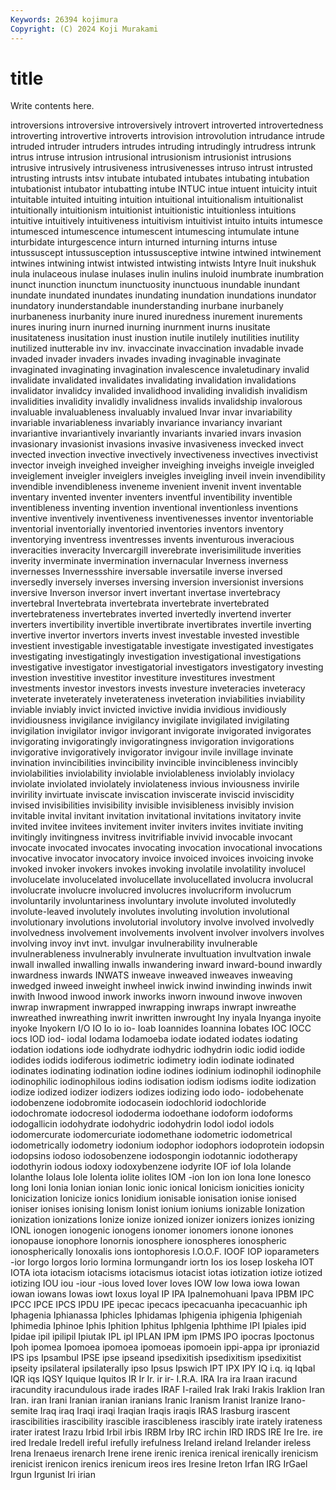 ```yaml
---
Keywords: 26394 kojimura
Copyright: (C) 2024 Koji Murakami
---
```


# title

Write contents here.



 introversions introversive introversively introvert introverted
introvertedness introverting introvertive introverts introvision introvolution intrudance intrude intruded intruder
intruders intrudes intruding intrudingly intrudress intrunk intrus intruse intrusion intrusional
intrusionism intrusionist intrusions intrusive intrusively intrusiveness intrusivenesses intruso intrust intrusted
intrusting intrusts intsv intubate intubated intubates intubating intubation intubationist intubator
intubatting intube INTUC intue intuent intuicity intuit intuitable intuited intuiting
intuition intuitional intuitionalism intuitionalist intuitionally intuitionism intuitionist intuitionistic intuitionless intuitions
intuitive intuitively intuitiveness intuitivism intuitivist intuito intuits intumesce intumesced intumescence
intumescent intumescing intumulate intune inturbidate inturgescence inturn inturned inturning inturns
intuse intussuscept intussusception intussusceptive intwine intwined intwinement intwines intwining intwist
intwisted intwisting intwists Intyre Inuit inukshuk inula inulaceous inulase inulases
inulin inulins inuloid inumbrate inumbration inunct inunction inunctum inunctuosity inunctuous
inundable inundant inundate inundated inundates inundating inundation inundations inundator inundatory
inunderstandable inunderstanding inurbane inurbanely inurbaneness inurbanity inure inured inuredness inurement
inurements inures inuring inurn inurned inurning inurnment inurns inusitate inusitateness
inusitation inust inustion inutile inutilely inutilities inutility inutilized inutterable inv
inv. invaccinate invaccination invadable invade invaded invader invaders invades invading
invaginable invaginate invaginated invaginating invagination invalescence invaletudinary invalid invalidate invalidated
invalidates invalidating invalidation invalidations invalidator invalidcy invalided invalidhood invaliding invalidish
invalidism invalidities invalidity invalidly invalidness invalids invalidship invalorous invaluable invaluableness
invaluably invalued Invar invar invariability invariable invariableness invariably invariance invariancy
invariant invariantive invariantively invariantly invariants invaried invars invasion invasionary invasionist
invasions invasive invasiveness invecked invect invected invection invective invectively invectiveness
invectives invectivist invector inveigh inveighed inveigher inveighing inveighs inveigle inveigled
inveiglement inveigler inveiglers inveigles inveigling inveil invein invendibility invendible invendibleness
inveneme invenient invenit invent inventable inventary invented inventer inventers inventful
inventibility inventible inventibleness inventing invention inventional inventionless inventions inventive inventively
inventiveness inventivenesses inventor inventoriable inventorial inventorially inventoried inventories inventors inventory
inventorying inventress inventresses invents inventurous inveracious inveracities inveracity Invercargill inverebrate
inverisimilitude inverities inverity inverminate invermination invernacular Inverness inverness invernesses Invernessshire
inversable inversatile inverse inversed inversedly inversely inverses inversing inversion inversionist
inversions inversive Inverson inversor invert invertant invertase invertebracy invertebral Invertebrata
invertebrata invertebrate invertebrated invertebrateness invertebrates inverted invertedly invertend inverter inverters
invertibility invertible invertibrate invertibrates invertile inverting invertive invertor invertors inverts
invest investable invested investible investient investigable investigatable investigate investigated investigates
investigating investigatingly investigation investigational investigations investigative investigator investigatorial investigators investigatory
investing investion investitive investitor investiture investitures investment investments investor investors
invests investure inveteracies inveteracy inveterate inveterately inveterateness inveteration inviabilities inviability
inviable inviably invict invicted invictive invidia invidious invidiously invidiousness invigilance
invigilancy invigilate invigilated invigilating invigilation invigilator invigor invigorant invigorate invigorated
invigorates invigorating invigoratingly invigoratingness invigoration invigorations invigorative invigoratively invigorator invigour
invile invillage invinate invination invincibilities invincibility invincible invincibleness invincibly inviolabilities
inviolability inviolable inviolableness inviolably inviolacy inviolate inviolated inviolately inviolateness invious
inviousness invirile invirility invirtuate inviscate inviscation inviscerate inviscid inviscidity invised
invisibilities invisibility invisible invisibleness invisibly invision invitable invital invitant invitation
invitational invitations invitatory invite invited invitee invitees invitement inviter inviters
invites invitiate inviting invitingly invitingness invitress invitrifiable invivid invocable invocant
invocate invocated invocates invocating invocation invocational invocations invocative invocator invocatory
invoice invoiced invoices invoicing invoke invoked invoker invokers invokes invoking
involatile involatility involucel involucelate involucelated involucellate involucellated involucra involucral involucrate
involucre involucred involucres involucriform involucrum involuntarily involuntariness involuntary involute involuted
involutedly involute-leaved involutely involutes involuting involution involutional involutionary involutions involutorial
involutory involve involved involvedly involvedness involvement involvements involvent involver involvers
involves involving invoy invt invt. invulgar invulnerability invulnerable invulnerableness invulnerably
invulnerate invultuation invultvation inwale inwall inwalled inwalling inwalls inwandering inward
inward-bound inwardly inwardness inwards INWATS inweave inweaved inweaves inweaving inwedged
inweed inweight inwheel inwick inwind inwinding inwinds inwit inwith Inwood
inwood inwork inworks inworn inwound inwove inwoven inwrap inwrapment inwrapped
inwrapping inwraps inwrapt inwreathe inwreathed inwreathing inwrit inwritten inwrought Iny
inyala Inyanga inyoite inyoke Inyokern I/O IO Io io io-
Ioab Ioannides Ioannina Iobates IOC IOCC iocs IOD iod- iodal
Iodama Iodamoeba iodate iodated iodates iodating iodation iodations iode iodhydrate
iodhydric iodhydrin iodic iodid iodide iodides iodids iodiferous iodimetric iodimetry
iodin iodinate iodinated iodinates iodinating iodination iodine iodines iodinium iodinophil
iodinophile iodinophilic iodinophilous iodins iodisation iodism iodisms iodite iodization iodize
iodized iodizer iodizers iodizes iodizing iodo iodo- iodobehenate iodobenzene iodobromite
iodocasein iodochlorid iodochloride iodochromate iodocresol iododerma iodoethane iodoform iodoforms iodogallicin
iodohydrate iodohydric iodohydrin Iodol iodol iodols iodomercurate iodomercuriate iodomethane iodometric
iodometrical iodometrically iodometry iodonium iodophor iodophors iodoprotein iodopsin iodopsins iodoso
iodosobenzene iodospongin iodotannic iodotherapy iodothyrin iodous iodoxy iodoxybenzene iodyrite IOF
iof Iola Iolande Iolanthe Iolaus Iole Iolenta iolite iolites IOM
-ion Ion ion Iona Ione Ionesco Iong Ioni Ionia Ionian
ionian Ionic ionic ionical Ionicism ionicities ionicity Ionicization Ionicize ionics
Ionidium ionisable ionisation ionise ionised ioniser ionises ionising Ionism Ionist
ionium ioniums ionizable Ionization ionization ionizations Ionize ionize ionized ionizer
ionizers ionizes ionizing IONL ionogen ionogenic ionogens ionomer ionomers ionone
ionones ionopause ionophore Ionornis ionosphere ionospheres ionospheric ionospherically Ionoxalis ions
iontophoresis I.O.O.F. IOOF IOP ioparameters -ior Iorgo Iorgos Iorio Iormina
Iormungandr iortn Ios ios Iosep Ioskeha IOT IOTA iota iotacism
iotacisms iotacismus iotacist iotas iotization iotize iotized iotizing IOU iou
-iour -ious Ioved Iover Ioves IOW Iow Iowa iowa Iowan
iowan iowans Iowas iowt Ioxus Ioyal IP IPA Ipalnemohuani Ipava
IPBM IPC IPCC IPCE IPCS IPDU IPE ipecac ipecacs ipecacuanha
ipecacuanhic iph Iphagenia Iphianassa Iphicles Iphidamas Iphigenia iphigenia Iphigeniah Iphimedia
Iphinoe Iphis Iphition Iphitus Iphlgenia Iphthime IPI Ipiales ipid Ipidae
ipil ipilipil Ipiutak IPL ipl IPLAN IPM ipm IPMS IPO
ipocras Ipoctonus Ipoh ipomea Ipomoea ipomoea ipomoeas ipomoein ippi-appa ipr
iproniazid IPS ips Ipsambul IPSE ipse ipseand ipsedixitish ipsedixitism ipsedixitist
ipseity ipsilateral ipsilaterally ipso Ipsus Ipswich IPT IPX IPY IQ
i.q. iq Iqbal IQR iqs IQSY Iquique Iquitos IR Ir
Ir. ir ir- I.R.A. IRA Ira ira Iraan iracund iracundity
iracundulous irade irades IRAF I-railed Irak Iraki Irakis Iraklion Iran
Iran. iran Irani Iranian iranian iranians Iranic Iranism Iranist Iranize
Irano-semite Iraq iraq Iraqi iraqi Iraqian Iraqis iraqis IRAS Irasburg
irascent irascibilities irascibility irascible irascibleness irascibly irate irately irateness irater
iratest Irazu Irbid Irbil irbis IRBM Irby IRC irchin IRD
IRDS IRE Ire Ire. ire ired Iredale Iredell ireful irefully
irefulness Ireland ireland Irelander ireless Irena Irenaeus irenarch Irene irene
irenic irenica irenical irenically irenicism irenicist irenicon irenics irenicum ireos
ires Iresine Ireton Irfan IRG IrGael Irgun Irgunist Iri irian
